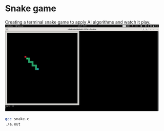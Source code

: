 # Snake game
Creating a terminal snake game to apply AI algorithms and watch it play.
![](snake.png)
```bash
gcc snake.c 
./a.out 
```

